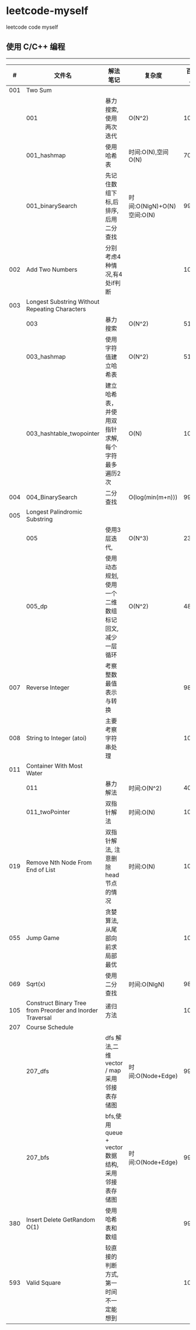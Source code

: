 # leetcode-myself
leetcode code myself

## 使用 C/C++ 编程
---

|#|文件名|  解法笔记 | 复杂度 | 百分比
--|-----|-------|--------|--
|001|Two Sum
||001|暴力搜索,使用两次迭代|O(N^2)|10%
||001_hashmap |使用哈希表|时间:O(N),空间O(N) |70%
||001_binarySearch|先记住数组下标,后排序,后用二分查找|时间:O(NlgN)+O(N)  空间:O(N) | 99%
|002|Add Two Numbers|分别考虑4种情况,有4处if判断 ||100%
|003|Longest Substring Without Repeating Characters
||003|暴力搜索|O(N^2)| 51%
||003_hashmap|使用字符值建立哈希表| O(N^2)  |51%
||003_hashtable_twopointer|建立哈希表，并使用双指针求解,每个字符最多遍历2次| O(N) |100%
|004|004_BinarySearch|二分查找|O(log(min(m+n)))|99%
|005|Longest Palindromic Substring
||005|使用3层迭代,| O(N^3)| 23%
||005_dp|使用动态规划,使用一个二维数组标记回文,减少一层循环|O(N^2) |48%
|007|Reverse Integer|考察整数最值表示与转换| |98%
|008|String to Integer (atoi)|主要考察字符串处理|| 100%
|011|Container With Most Water
||011|暴力解法|时间:O(N^2)| 40%
||011_twoPointer| 双指针解法| 时间:O(N) |100%
|019|Remove Nth Node From End of List| 双指针解法, 注意删除head 节点的情况|时间:O(N)|100%
|055|Jump Game|贪婪算法,从尾部向前求局部最优||100%
|069|Sqrt(x)|使用二分查找|时间:O(NlgN)| 98%
|105|Construct Binary Tree from Preorder and Inorder Traversal|递归方法 ||100%
|207|Course Schedule
||207_dfs|dfs 解法,二维 vector / map 采用邻接表存储图 |时间:O(Node+Edge) |99%
||207_bfs|bfs,使用 queue + vector 数据结构, 采用邻接表存储图|时间:O(Node+Edge) | 99%
|380|Insert Delete GetRandom O(1)|使用哈希表和数组 ||99%
|593|Valid Square|较直接的判断方式,第一时间不一定能想到|| 100%

